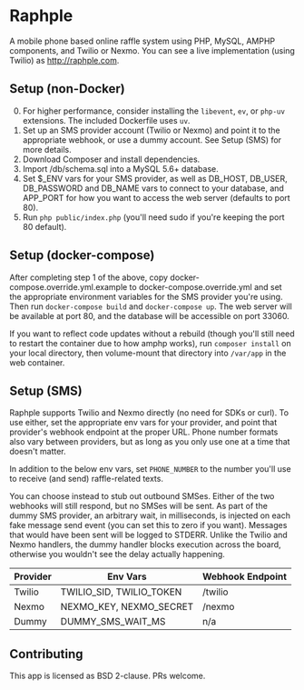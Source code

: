 # Raphple

A mobile phone based online raffle system using PHP, MySQL, AMPHP components, and Twilio or Nexmo. You can see a live
implementation (using Twilio) as http://raphple.com.

## Setup (non-Docker)

0. For higher performance, consider installing the `libevent`, `ev`, or `php-uv` extensions. The included Dockerfile
uses `uv`.
1. Set up an SMS provider account (Twilio or Nexmo) and point it to the appropriate webhook, or use a dummy account.
See Setup (SMS) for more details.
2. Download Composer and install dependencies.
3. Import /db/schema.sql into a MySQL 5.6+ database.
4. Set $_ENV vars for your SMS provider, as well as DB_HOST, DB_USER, DB_PASSWORD and DB_NAME vars to 
connect to your database, and APP_PORT for how you want to access the web server (defaults to port 80).
5. Run `php public/index.php` (you'll need sudo if you're keeping the port 80 default).

## Setup (docker-compose)

After completing step 1 of the above, copy docker-compose.override.yml.example to docker-compose.override.yml and
set the appropriate environment variables for the SMS provider you're using. Then run `docker-compose build` and
`docker-compose up`. The web server will be available at port 80, and the database will be accessible on port 33060.

If you want to reflect code updates without a rebuild (though you'll still need to restart the container due to how
amphp works), run `composer install` on your local directory, then volume-mount that directory into `/var/app` in the
web container.

## Setup (SMS)

Raphple supports Twilio and Nexmo directly (no need for SDKs or curl). To use either, set the
appropriate env vars for your provider, and point that provider's webhook endpoint at the proper URL. Phone number
formats also vary between providers, but as long as you only use one at a time that doesn't matter.

In addition to the below env vars, set `PHONE_NUMBER` to the number you'll use to receive (and send) raffle-related
texts.

You can choose instead to stub out outbound SMSes. Either of the two webhooks will still respond, but no SMSes will
be sent. As part of the dummy SMS provider, an arbitrary wait, in milliseconds, is injected on each fake message
send event (you can set this to zero if you want). Messages that would have been sent will be logged to STDERR. Unlike
the Twilio and Nexmo handlers, the dummy handler blocks execution across the board, otherwise you wouldn't see the
delay actually happening.

| Provider | Env Vars | Webhook Endpoint |
| --- | --- | --- |
| Twilio | TWILIO_SID, TWILIO_TOKEN | /twilio |
| Nexmo | NEXMO_KEY, NEXMO_SECRET | /nexmo |
| Dummy | DUMMY_SMS_WAIT_MS | n/a |

## Contributing

This app is licensed as BSD 2-clause. PRs welcome.
